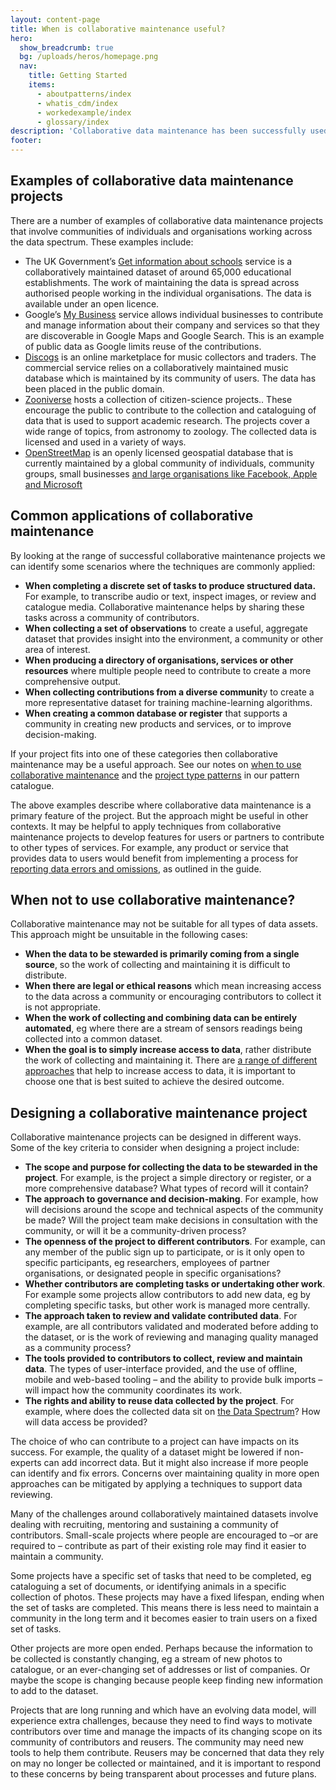 ```yaml
---
layout: content-page
title: When is collaborative maintenance useful?
hero:
  show_breadcrumb: true
  bg: /uploads/heros/homepage.png
  nav:
    title: Getting Started
    items:
      - aboutpatterns/index
      - whatis_cdm/index
      - workedexample/index      
      - glossary/index
description: 'Collaborative data maintenance has been successfully used in a wide variety of projects. Looking at successful projects helps identify some common characteristics and challenges.'
footer:
---
```


## Examples of collaborative data maintenance projects

There are a number of examples of collaborative data maintenance projects that involve communities of individuals and organisations working across the data spectrum. These examples include:



*   The UK Government’s [Get information about schools](https://get-information-schools.service.gov.uk/) service is a collaboratively maintained dataset of around 65,000 educational establishments. The work of maintaining the data is spread across authorised people working in the individual organisations. The data is available under an open licence.
*   Google’s [My Business](https://www.google.com/business/?ppsrc=GPDA2) service allows individual businesses to contribute and manage information about their company and services so that they are discoverable in Google Maps and Google Search. This is an example of public data as Google limits reuse of the contributions.
*   [Discogs](https://www.discogs.com/) is an online marketplace for music collectors and traders. The commercial service relies on a collaboratively maintained music database which is maintained by its community of users. The data has been placed in the public domain.
*   [Zooniverse](https://www.zooniverse.org/) hosts a collection of citizen-science projects.. These encourage the public to contribute to the collection and cataloguing of data that is used to support academic research. The projects cover a wide range of topics, from astronomy to zoology. The collected data is licensed and used in a variety of ways.
*   [OpenStreetMap](https://www.openstreetmap.org) is an openly licensed geospatial database that is currently maintained by a global community of individuals, community groups, small businesses [and large organisations like Facebook, Apple and Microsoft](https://theodi.org/article/how-are-facebook-apple-and-microsoft-contributing-to-openstreetmap/)


## Common applications of collaborative maintenance

By looking at the range of successful collaborative maintenance projects we can identify some scenarios where the techniques are commonly applied:


*   **When completing a discrete set of tasks to produce structured data.** For example, to transcribe audio or text, inspect images, or review and catalogue media. Collaborative maintenance helps by sharing these tasks across a community of contributors.
*   **When collecting a set of observations** to create a useful, aggregate dataset that provides insight into the environment, a community or other area of interest.
*   **When producing a directory of organisations, services or other resources** where multiple people need to contribute to create a more comprehensive output.
*   **When collecting contributions from a diverse communit**y to create a more representative dataset for training machine-learning algorithms.
*   **When creating a common database or register** that supports a community in creating new products and services, or to improve decision-making.

If your project fits into one of these categories then collaborative maintenance may be a useful approach. See our notes on [when to use collaborative maintenance](/whenuse_cdm/) and the [project type patterns](/patterns/project-types/) in our pattern catalogue.

The above examples describe where collaborative data maintenance is a primary feature of the project. But the approach might be useful in other contexts. It may be helpful to apply techniques from collaborative maintenance projects to develop features for users or partners to contribute to other types of services. For example, any product or service that provides data to users would benefit from implementing a process for [reporting data errors and omissions](/patterns/maintaining-quality/submit-error-report), as outlined in the guide.


## When not to use collaborative maintenance?

Collaborative maintenance may not be suitable for all types of data assets. This approach might be unsuitable in the following cases:



*   **When the data to be stewarded is primarily coming from a single source**, so the work of collecting and maintaining it is difficult to distribute.
*   **When there are legal or ethical reasons** which mean increasing access to the data across a community or encouraging contributors to collect it is not appropriate.
*   **When the work of collecting and combining data can be entirely automated**, eg where there are a stream of sensors readings being collected into a common dataset.
*   **When the goal is to simply increase access to data**, rather distribute the work of collecting and maintaining it. There are [a range of different approaches](https://theodi.org/project/the-data-access-map/) that help to increase access to data, it is important to choose one that is best suited to achieve the desired outcome.


## Designing a collaborative maintenance project

Collaborative maintenance projects can be designed in different ways. Some of the key criteria to consider when designing a project include:


*   **The scope and purpose for collecting the data to be stewarded in the project**. For example, is the project a simple directory or register, or a more comprehensive database? What types of record will it contain?
*   **The approach to governance and decision-making**. For example, how will decisions around the scope and technical aspects of the community be made? Will the project team make decisions in consultation with the community, or will it be a community-driven process?
*   **The openness of the project to different contributors**. For example, can any member of the public sign up to participate, or is it only open to specific participants, eg researchers, employees of partner organisations, or designated people in specific organisations?
*   **Whether contributors are completing tasks or undertaking other work**. For example some projects allow contributors to add new data, eg by completing specific tasks, but other work is managed more centrally.
*   **The approach taken to review and validate contributed data**. For example, are all contributors validated and moderated before adding to the dataset, or is the work of reviewing and managing quality managed as a community process?
*   **The tools provided to contributors to collect, review and maintain data**. The types of user-interface provided, and the use of offline, mobile and web-based tooling – and the ability to provide bulk imports – will impact how the community coordinates its work.
*   **The rights and ability to reuse data collected by the project**. For example, where does the collected data sit on [the Data Spectrum](https://theodi.org/about-the-odi/the-data-spectrum/)? How will data access be provided?

The choice of who can contribute to a project can have impacts on its success. For example, the quality of a dataset might be lowered if non-experts can add incorrect data. But it might also increase if more people can identify and fix errors. Concerns over maintaining quality in more open approaches can be mitigated by applying a techniques to support data reviewing.

Many of the challenges around collaboratively maintained datasets involve dealing with recruiting, mentoring and sustaining a community of contributors. Small-scale projects where people are encouraged to –or are required to – contribute as part of their existing role may find it easier to maintain a community.

Some projects have a specific set of tasks that need to be completed, eg cataloguing a set of documents, or identifying animals in a specific collection of photos. These projects may have a fixed lifespan, ending when the set of tasks are completed. This means there is less need to maintain a community in the long term and it becomes easier to train users on a fixed set of tasks.

Other projects are more open ended. Perhaps because the information to be collected is constantly changing, eg a stream of new photos to catalogue, or an ever-changing set of addresses or list of companies. Or maybe the scope is changing because people keep finding new information to add to the dataset.

Projects that are long running and which have an evolving data model, will experience extra challenges, because they need to find ways to motivate contributors over time and manage the impacts of its changing scope on its community of contributors and reusers. The community may need new tools to help them contribute. Reusers may be concerned that data they rely on may no longer be collected or maintained, and it is important to respond to these concerns by being transparent about processes and future plans.
